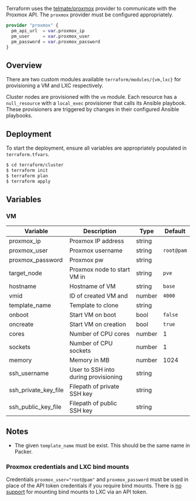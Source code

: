 Terraform uses the
[telmate/proxmox](https://registry.terraform.io/providers/Telmate/proxmox/latest/docs)
provider to communicate with the Proxmox API. The `proxmox` provider must be
configured appropriately.

```tf
provider "proxmox" {
  pm_api_url  = var.proxmox_ip
  pm_user     = var.proxmox_user
  pm_password = var.proxmox_password
}
```

## Overview

There are two custom modules available `terraform/modules/{vm,lxc}` for
provisioning a VM and LXC respectively.

Cluster nodes are provisioned with the `vm` module. Each resource has a
`null_resource` with a `local_exec` provisioner that calls its Ansible playbook.
These provisioners are triggered by changes in their configured Ansible playbooks.

## Deployment

To start the deployment, ensure all variables are appropriately populated in
`terraform.tfvars`.

```bash
$ cd terraform/cluster
$ terraform init
$ terraform plan
$ terraform apply
```

## Variables

### VM

| Variable             | Description                          | Type   | Default    |
| -------------------- | ------------------------------------ | ------ | ---------- |
| proxmox_ip           | Proxmox IP address                   | string |            |
| proxmox_user         | Proxmox username                     | string | `root@pam` |
| proxmox_password     | Proxmox pw                           | string |            |
| target_node          | Proxmox node to start VM in          | string | `pve`      |
| hostname             | Hostname of VM                       | string | `base`     |
| vmid                 | ID of created VM and                 | number | `4000`     |
| template_name        | Template to clone                    | string |            |
| onboot               | Start VM on boot                     | bool   | `false`    |
| oncreate             | Start VM on creation                 | bool   | `true`     |
| cores                | Number of CPU cores                  | number | 1          |
| sockets              | Number of CPU sockets                | number | 1          |
| memory               | Memory in MB                         | number | 1024       |
| ssh_username         | User to SSH into during provisioning | string |            |
| ssh_private_key_file | Filepath of private SSH key          | string |            |
| ssh_public_key_file  | Filepath of public SSH key           | string |            |

## Notes

- The given `template_name` must be exist. This should be the same name in
  Packer.

### Proxmox credentials and LXC bind mounts

Credentials `proxmox_user="root@pam"` and `proxmox_password` must be used
in place of the API token credentials if you require bind mounts. There is [no
support](https://bugzilla.proxmox.com/show_bug.cgi?id=2582) for mounting bind
mounts to LXC via an API token.
